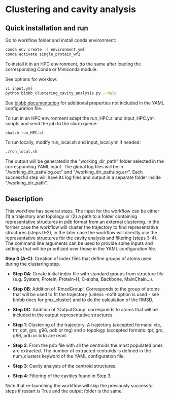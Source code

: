 # Clustering and cavity analysis

## Quick installation and run

Go to workflow folder and install conda environment:

```bash
conda env create -f environment.yml
conda activate single_protein_wf2
```

To install it in an HPC environment, do the same after loading the corresponding Conda or Miniconda module.

See options for worklow:

```bash
vi input.yml
python biobb_clustering_cavity_analysis.py --help
```

See [biobb documentation](https://mmb.irbbarcelona.org/biobb/documentation/source) for additional properties not included in the YAML configuration file.

To run in an HPC environment adapt the run_HPC.sl and input_HPC.yml scripts and send the job to the slurm queue:

```bash
sbatch run_HPC.sl
```

To run locally, modify run_local.sh and input_local.yml if needed:

```bash
./run_local.sh
```

The output will be generatedin the "working_dir_path" folder selected in the corresponding YAML input. The global log files will be in "/working_dir_path/log.out" and "/working_dir_path/log.err". Each successful step will have its log files and output in a separate folder inside "/working_dir_path".

## Description

This workflow has several steps. The input for the workflow can be either (1) a trajectory and topology or (2) a path to a folder containing representative structures in pdb format from an external clustering. In the former case the workflow will cluster the trajectory to find representative structures (steps 0-2), in the later case the workflow will directly use the representative structures for the cavity analysis and filtering (steps 3-4). The command line arguments can be used to provide some inputs and settings that will be prioritized over those in the YAML configuration file.

**Step 0 (A-C)**: Creation of index files that define groups of atoms used during the clustering step.

- **Step 0A**: Create initial index file with standard groups from structure file (e.g. System, Protein, Protein-H, C-alpha, Backbone, MainChain...).

- **Step 0B**: Addition of 'RmsdGroup'. Corresponds to the group of atoms that will be used to fit the trajectory (unless -nofit option is used - see biobb docs for gmx_cluster) and to do the calculation of the RMSD. 

- **Step 0C**: Addition of 'OutputGroup' corresponds to atoms that will be included in the output representative structures.

- **Step 1**: Clustering of the trajectory. A trajectory (accepted formats: xtc, trr, cpt, gro, g96, pdb or tng) and a topology (accepted formats: tpr, gro, g96, pdb or brk) are read.

- **Step 2**: From the pdb file with all the centroids the most populated ones are extracted. The number of extracted centroids is defined in the num_clusters keyword of the YAML configuration file.

- **Step 3**: Cavity analysis of the centroid structures.

- **Step 4**: Filtering of the cavities found in Step 3.

Note that re-launching the workflow will skip the previously successful steps if restart is True and the output folder is the same. 





